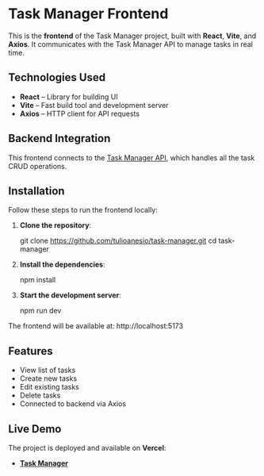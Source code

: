 # Task Manager Frontend

This is the **frontend** of the Task Manager project, built with **React**, **Vite**, and **Axios**. It communicates with the Task Manager API to manage tasks in real time.

## Technologies Used

- **React** – Library for building UI
- **Vite** – Fast build tool and development server
- **Axios** – HTTP client for API requests

## Backend Integration

This frontend connects to the [Task Manager API](https://github.com/tulioanesio/TaskManager-API), which handles all the task CRUD operations.

## Installation

Follow these steps to run the frontend locally:

1. **Clone the repository**:

   git clone https://github.com/tulioanesio/task-manager.git
   cd task-manager

2. **Install the dependencies**:

   npm install

3. **Start the development server**:

   npm run dev

The frontend will be available at: http://localhost:5173

## Features

- View list of tasks
- Create new tasks
- Edit existing tasks
- Delete tasks
- Connected to backend via Axios

## Live Demo

The project is deployed and available on **Vercel**:

- [**Task Manager**](https://task-manager-sable-mu.vercel.app/)
